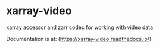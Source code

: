 # xarray-video

xarray accessor and zarr codec for working with video data

Documentation is at: (https://xarray-video.readthedocs.io/)
